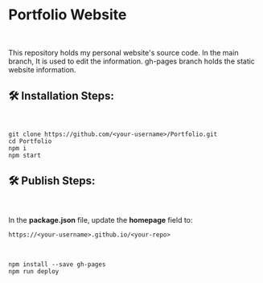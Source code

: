 <h1 align="left" id="title">Portfolio Website</h1>
<br>
<p>This repository holds my personal website's source code. In the main branch, It is used to edit the information. gh-pages branch holds the static website information.</p>
<h2>🛠️ Installation Steps:</h2>
<br>

```
git clone https://github.com/<your-username>/Portfolio.git
cd Portfolio
npm i
npm start
```


<h2>🛠 Publish Steps:</h2>
<br>

In the **package.json** file, update the **homepage** field to: 

```
https://<your-username>.github.io/<your-repo>
```

<br>

```
npm install --save gh-pages
npm run deploy
```
